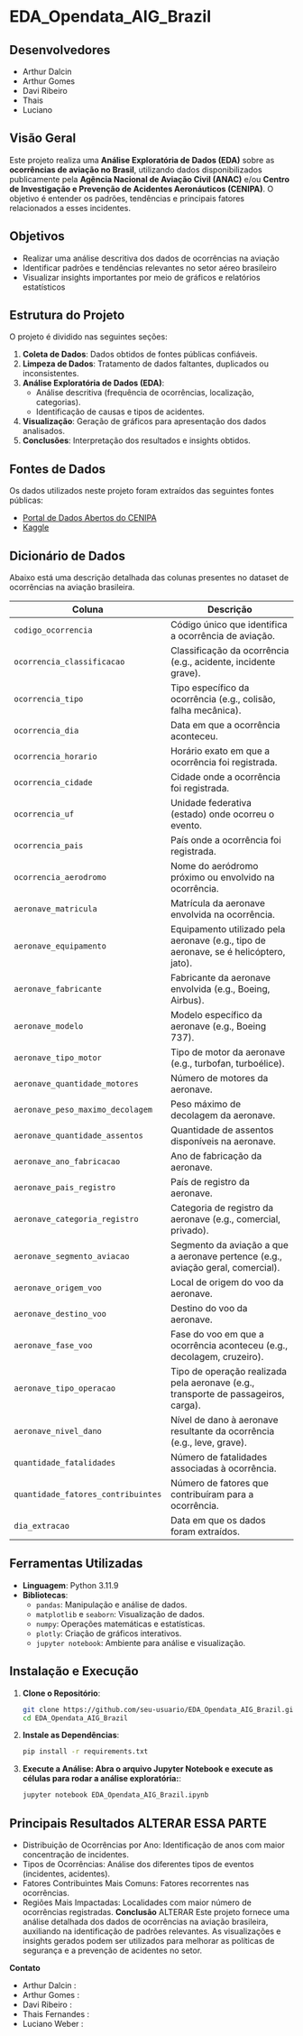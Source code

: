 # EDA_Opendata_AIG_Brazil

## Desenvolvedores

- Arthur Dalcin 
- Arthur Gomes 
- Davi Ribeiro 
- Thais 
- Luciano 


## Visão Geral

Este projeto realiza uma **Análise Exploratória de Dados (EDA)** sobre as **ocorrências de aviação no Brasil**, utilizando dados disponibilizados publicamente pela **Agência Nacional de Aviação Civil (ANAC)** e/ou **Centro de Investigação e Prevenção de Acidentes Aeronáuticos (CENIPA)**. O objetivo é entender os padrões, tendências e principais fatores relacionados a esses incidentes.

## Objetivos

- Realizar uma análise descritiva dos dados de ocorrências na aviação
- Identificar padrões e tendências relevantes no setor aéreo brasileiro
- Visualizar insights importantes por meio de gráficos e relatórios estatísticos


## Estrutura do Projeto

O projeto é dividido nas seguintes seções:

1. **Coleta de Dados**: Dados obtidos de fontes públicas confiáveis.
2. **Limpeza de Dados**: Tratamento de dados faltantes, duplicados ou inconsistentes.
3. **Análise Exploratória de Dados (EDA)**:
   - Análise descritiva (frequência de ocorrências, localização, categorias).
   - Identificação de causas e tipos de acidentes.
5. **Visualização**: Geração de gráficos para apresentação dos dados analisados.
6. **Conclusões**: Interpretação dos resultados e insights obtidos.

## Fontes de Dados

Os dados utilizados neste projeto foram extraídos das seguintes fontes públicas:
- [Portal de Dados Abertos do CENIPA](https://dados.gov.br/dataset/ocorrencias-aeronauticas)
- [Kaggle](https://www.kaggle.com/datasets/nosbielcs/opendataaigbrazil)

## Dicionário de Dados

Abaixo está uma descrição detalhada das colunas presentes no dataset de ocorrências na aviação brasileira.

| **Coluna**                         | **Descrição**                                                                 |
|------------------------------------|-------------------------------------------------------------------------------|
| `codigo_ocorrencia`                | Código único que identifica a ocorrência de aviação.                          |
| `ocorrencia_classificacao`         | Classificação da ocorrência (e.g., acidente, incidente grave).                |
| `ocorrencia_tipo`                  | Tipo específico da ocorrência (e.g., colisão, falha mecânica).                |
| `ocorrencia_dia`                   | Data em que a ocorrência aconteceu.                                           |
| `ocorrencia_horario`               | Horário exato em que a ocorrência foi registrada.                             |
| `ocorrencia_cidade`                | Cidade onde a ocorrência foi registrada.                                      |
| `ocorrencia_uf`                    | Unidade federativa (estado) onde ocorreu o evento.                            |
| `ocorrencia_pais`                  | País onde a ocorrência foi registrada.                                        |
| `ocorrencia_aerodromo`             | Nome do aeródromo próximo ou envolvido na ocorrência.                         |
| `aeronave_matricula`               | Matrícula da aeronave envolvida na ocorrência.                                |
| `aeronave_equipamento`             | Equipamento utilizado pela aeronave (e.g., tipo de aeronave, se é helicóptero, jato). |
| `aeronave_fabricante`              | Fabricante da aeronave envolvida (e.g., Boeing, Airbus).                      |
| `aeronave_modelo`                  | Modelo específico da aeronave (e.g., Boeing 737).                             |
| `aeronave_tipo_motor`              | Tipo de motor da aeronave (e.g., turbofan, turboélice).                       |
| `aeronave_quantidade_motores`      | Número de motores da aeronave.                                                |
| `aeronave_peso_maximo_decolagem`   | Peso máximo de decolagem da aeronave.                                         |
| `aeronave_quantidade_assentos`     | Quantidade de assentos disponíveis na aeronave.                               |
| `aeronave_ano_fabricacao`          | Ano de fabricação da aeronave.                                                |
| `aeronave_pais_registro`           | País de registro da aeronave.                                                 |
| `aeronave_categoria_registro`      | Categoria de registro da aeronave (e.g., comercial, privado).                 |
| `aeronave_segmento_aviacao`        | Segmento da aviação a que a aeronave pertence (e.g., aviação geral, comercial).|
| `aeronave_origem_voo`              | Local de origem do voo da aeronave.                                           |
| `aeronave_destino_voo`             | Destino do voo da aeronave.                                                   |
| `aeronave_fase_voo`                | Fase do voo em que a ocorrência aconteceu (e.g., decolagem, cruzeiro).        |
| `aeronave_tipo_operacao`           | Tipo de operação realizada pela aeronave (e.g., transporte de passageiros, carga).|
| `aeronave_nivel_dano`              | Nível de dano à aeronave resultante da ocorrência (e.g., leve, grave).        |
| `quantidade_fatalidades`           | Número de fatalidades associadas à ocorrência.                                |
| `quantidade_fatores_contribuintes` | Número de fatores que contribuíram para a ocorrência.                         |
| `dia_extracao`                     | Data em que os dados foram extraídos.                                         |


## Ferramentas Utilizadas

- **Linguagem**: Python 3.11.9
- **Bibliotecas**:
  - `pandas`: Manipulação e análise de dados.
  - `matplotlib` e `seaborn`: Visualização de dados.
  - `numpy`: Operações matemáticas e estatísticas.
  - `plotly`: Criação de gráficos interativos.
  - `jupyter notebook`: Ambiente para análise e visualização.

## Instalação e Execução

1. **Clone o Repositório**:
   ```bash
   git clone https://github.com/seu-usuario/EDA_Opendata_AIG_Brazil.git
   cd EDA_Opendata_AIG_Brazil
   
2. **Instale as Dependências**:
   ```bash
   pip install -r requirements.txt

3. **Execute a Análise: Abra o arquivo Jupyter Notebook e execute as células para rodar a análise exploratória:**:
   ```bash
   jupyter notebook EDA_Opendata_AIG_Brazil.ipynb

## Principais Resultados ALTERAR ESSA PARTE

- Distribuição de Ocorrências por Ano: Identificação de anos com maior concentração de incidentes.
- Tipos de Ocorrências: Análise dos diferentes tipos de eventos (incidentes, acidentes).
- Fatores Contribuintes Mais Comuns: Fatores recorrentes nas ocorrências.
- Regiões Mais Impactadas: Localidades com maior número de ocorrências registradas.
**Conclusão** ALTERAR
Este projeto fornece uma análise detalhada dos dados de ocorrências na aviação brasileira, auxiliando na identificação de padrões relevantes. As visualizações e insights gerados podem ser utilizados para melhorar as políticas de segurança e a prevenção de acidentes no setor.


**Contato**
- Arthur Dalcin :
- Arthur Gomes :
- Davi Ribeiro :
- Thais Fernandes :
- Luciano Weber :
   
